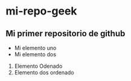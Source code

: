 # mi-repo-geek
## Mi primer repositorio de github

- Mi elemento uno
- Mi elemento dos

1. Elemento Odenado
2. Elemento dos ordenado 
